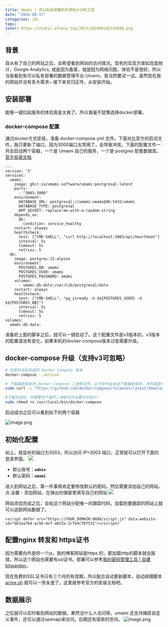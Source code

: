 ```yaml
---
title: Umami | 可以私有部署的开源统计分析工具
date: "2024-08-17"
categories: jdi
tags:
cover: https://static.afunny.top/2023/202408182314848.png
---
```

## 背景
自从有了自己的网站之后，会希望看到网站的访问情况。现有的实现方案如百度统计，Google Analytics, 或是因为备案，或是因为网络问题，体验不是很好。所以当我看到有可以私有部署的数据管理平台 Umami，我当然要试一试。虽然现在我的网站并没有多大需求~ 接下来言归正传，从安装开始。

## 安装部署
能够一键拉起服务的体验真是太爽了。所以我毫不犹豫选择docker部署。
### docker-compose 配置

通过docker方式安装，准备 docker-compose.yml 文件。下面对比官方的启动文件，我只更新了端口，因为3000端口太常用了，会导致冲突。下面的配置文件一共会启动两个容器，一个是 Umami 自己的服务，一个是 postgres 配套数据库。
[官方安装文档](https://umami.is/docs/install#installing-with-docker)  

```docker
---
version: '3'
services:
  umami:
    image: ghcr.io/umami-software/umami:postgresql-latest
    ports:
      - "3003:3000"
    environment:
      DATABASE_URL: postgresql://umami:umami@db:5432/umami
      DATABASE_TYPE: postgresql
      APP_SECRET: replace-me-with-a-random-string
    depends_on:
      db:
        condition: service_healthy
    restart: always
    healthcheck:
      test: ["CMD-SHELL", "curl http://localhost:3003/api/heartbeat"]
      interval: 5s
      timeout: 5s
      retries: 5
  db:
    image: postgres:15-alpine
    environment:
      POSTGRES_DB: umami
      POSTGRES_USER: umami
      POSTGRES_PASSWORD: umami
    volumes:
      - umami-db-data:/var/lib/postgresql/data
    restart: always
    healthcheck:
      test: ["CMD-SHELL", "pg_isready -U $${POSTGRES_USER} -d $${POSTGRES_DB}"]
      interval: 5s
      timeout: 5s
      retries: 5
volumes:
  umami-db-data:
```

准备好上面的脚本之后，就可以一键启动了。这个配置文件是v3版本的，v3版本的配置语法有变化，如果本机的docker-compose版本过低需要升级。  

## docker-compose 升级（支持v3可忽略）

```bash
# 检查你当前安装的 Docker Compose 版本
docker-compose --version

# 下载最新版本的 Docker Compose 二进制文件。以下命令会自动下载最新版本，并将其放在 /usr/local/bin/ 目录下：
sudo curl -L "https://github.com/docker/compose/releases/latest/download/docker-compose-$(uname -s)-$(uname -m)" -o /usr/local/bin/docker-compose

#下载完成后，你需要将下载的二进制文件设置为可执行：
sudo chmod +x /usr/local/bin/docker-compose
```

启动成功之后可以看到如下的两个容器

![image.png](https://static.afunny.top/2023/202408172101419.png)

## 初始化配置
如上，我监听的端口为3003，所以访问 IP+3003 端口，正常就可以打开下面的登录界面。
![](https://static.afunny.top/2023/202408172107261.png)

- 默认账号：**`admin`**
- 默认密码：**`umami`**

进入到网站之后，第一件事情肯定要修改默认的密码。然后需要添加自己的网站，点 设置 - 添加网站，在弹出的弹窗里填写自己的网站
![](https://static.afunny.top/2023/202408172110380.png)


网站添加完成之后，会给这个网站分配唯一的跟踪代码，加载到要跟踪的网站上就可以追踪网站数据了。
```
<script defer src="https://YOUR_DOMAIN:8888/script.js" data-website-id="bb1aa7b4-ac5b-4cf-a623a-2cfe4cf07532"></script>
```
## 配置nginx 转发和 https证书

因为需要向外提供一个js，我的博客网站是https 的，那加载http的脚本就会报错，所以这个网站也需要有ssl证书。部署可以参考[我的密码管理工具 | 自建 bitwarden](/bitwarden#部署篇)。

现在免费的SSL证书只有三个月的有效期，所以配合自动更新脚本，自动续期脚本 [acme.sh](https://github.com/acmesh-official/acme.sh?tab=readme-ov-file) 就可以一劳永逸了。这里就参考官方的安装文档吧。


## 数据展示
之后就可以实时看到网站的数据。果然没什么人访问呀。umami 还支持捕获自定义事件，还可以通过openapi来访问。后期还有探索的空间。
![image.png](https://static.afunny.top/2023/202408172101417.png)
